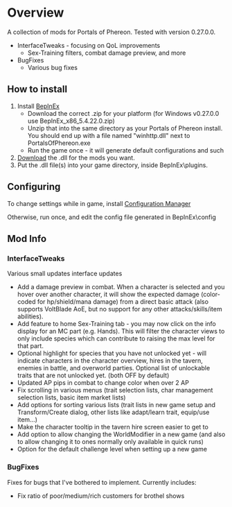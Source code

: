 # Overview

A collection of mods for Portals of Phereon. Tested with version 0.27.0.0.
  - InterfaceTweaks - focusing on QoL improvements
    - Sex-Training filters, combat damage preview, and more
  - BugFixes
    - Various bug fixes

## How to install

1. Install [BepInEx](https://github.com/BepInEx/BepInEx/releases/tag/v5.4.22)
    - Download the correct .zip for your platform (for Windows v0.27.0.0 use BepInEx_x86_5.4.22.0.zip)
    - Unzip that into the same directory as your Portals of Phereon install. You should end up with a file named "winhttp.dll" next to PortalsOfPhereon.exe
    - Run the game once - it will generate default configurations and such
2. [Download](https://github.com/durandal3/PoP-Mods/releases) the .dll for the mods you want.
3. Put the .dll file(s) into your game directory, inside BepInEx\plugins.


## Configuring

To change settings while in game, install [Configuration Manager](https://github.com/BepInEx/BepInEx.ConfigurationManager)

Otherwise, run once, and edit the config file generated in BepInEx\config


## Mod Info

### InterfaceTweaks

Various small updates interface updates
 - Add a damage preview in combat. When a character is selected and you hover over another character, it will show the expected damage (color-coded for hp/shield/mana damage) from a direct basic attack (also supports VoltBlade AoE, but no support for any other attacks/skills/item abilities).
 - Add feature to home Sex-Training tab - you may now click on the info display for an MC part (e.g. Hands). This will filter the character views to only include species which can contribute to raising the max level for that part.
 - Optional highlight for species that you have not unlocked yet - will indicate characters in the character overview, hires in the tavern, enemies in battle, and overworld parties. Optional list of unlockable traits that are not unlocked yet. (both OFF by default)
 - Updated AP pips in combat to change color when over 2 AP
 - Fix scrolling in various menus (trait selection lists, char management selection lists, basic item market lists)
 - Add options for sorting various lists (trait lists in new game setup and Transform/Create dialog, other lists like adapt/learn trait, equip/use item...)
 - Make the character tooltip in the tavern hire screen easier to get to
 - Add option to allow changing the WorldModifier in a new game (and also to allow changing it to ones normally only available in quick runs)
 - Option for the default challenge level when setting up a new game


### BugFixes

Fixes for bugs that I've bothered to implement. Currently includes:
 - Fix ratio of poor/medium/rich customers for brothel shows

